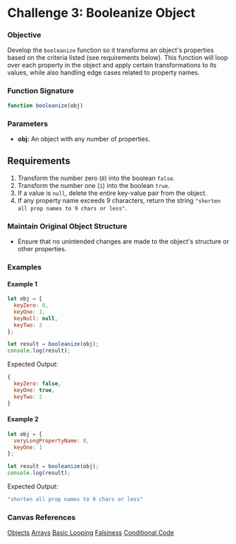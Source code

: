 # Challenge 3: Booleanize Object

### Objective
Develop the `booleanize` function so it transforms an object's properties based on the criteria listed (see requirements below). This function will loop over each property in the object and apply certain transformations to its values, while also handling edge cases related to property names.

### Function Signature
```javascript
function booleanize(obj)
```

### Parameters
- **obj:** An object with any number of properties.

## Requirements
1. Transform the number zero (`0`) into the boolean `false`.
2. Transform the number one (`1`) into the boolean `true`.
3. If a value is `null`, delete the entire key-value pair from the object.
4. If any property name exceeds 9 characters, return the string `"shorten all prop names to 9 chars or less"`.

### Maintain Original Object Structure
- Ensure that no unintended changes are made to the object's structure or other properties.

### Examples

#### Example 1
```javascript
let obj = {
  keyZero: 0,
  keyOne: 1,
  keyNull: null,
  keyTwo: 2
};

let result = booleanize(obj);
console.log(result);
```
Expected Output:
```javascript
{
  keyZero: false,
  keyOne: true,
  keyTwo: 2
}
```

#### Example 2
```javascript
let obj = {
  veryLongPropertyName: 0,
  keyOne: 1
};

let result = booleanize(obj);
console.log(result);
```
Expected Output:
```javascript
"shorten all prop names to 9 chars or less"
```

### Canvas References
[Objects](https://bloomtech.instructure.com/courses/2785/modules/items/690416)
[Arrays](https://bloomtech.instructure.com/courses/2785/modules/items/690423)
[Basic Looping](https://bloomtech.instructure.com/courses/2785/modules/items/690435)
[Falsiness](https://bloomtech.instructure.com/courses/2784/modules/items/690467)
[Conditional Code](https://bloomtech.instructure.com/courses/2784/modules/items/690479)


